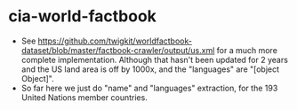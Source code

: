 cia-world-factbook
==================

- See
  https://github.com/twigkit/worldfactbook-dataset/blob/master/factbook-crawler/output/us.xml
  for a much more complete implementation.
  Although that hasn't been updated for 2 years and the US land area is off
  by 1000x, and the "languages" are "[object Object]".
- So far here we just do "name" and "languages" extraction,
  for the 193 United Nations member countries.
